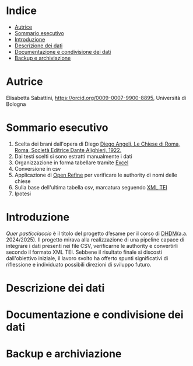 # Indice 
- [Autrice](#Autrice)
- [Sommario esecutivo](#Sommarioesecutivo)
- [Introduzione](#Introduzione)
- [Descrizione dei dati](#Descrizionedeidati)
- [Documentazione e condivisione dei dati](#Documentazioneecondivisionedeidati)
- [Backup e archiviazione](#Backupearchiviazione)

 # Autrice
Elisabetta Sabattini, <https://orcid.org/0009-0007-9900-8895>, Università di Bologna 

 # Sommario esecutivo
1. Scelta dei brani dall'opera di Diego [Diego Angeli, Le Chiese di Roma, Roma, Società Editrice Dante Alighieri, 1922.](https://archive.org/details/lechiesediromagu00ange_0/page/n7/mode/2up)
2. Dai testi scelti si sono estratti manualmente i dati 
3. Organizzazione in forma tabellare tramite [Excel](https://excel.cloud.microsoft/)
4. Conversione in csv
5. Applicazione di [Open Refine](https://openrefine.org/) per verificare le authority di nomi delle chiese 
6. Sulla base dell'ultima tabella csv, marcatura seguendo [XML TEI](https://vscode.dev/)
7. Ipotesi

 # Introduzione
_Quer pasticciaccio_ è il titolo del progetto d’esame per il corso di [DHDM](https://www.unibo.it/it/studiare/insegnamenti-competenze-trasversali-moocs/insegnamenti/insegnamento/2024/502386)(a.a. 2024/2025). Il progetto mirava alla realizzazione di una pipeline capace di integrare i dati presenti nei file CSV, verificarne le authority e convertirli secondo il formato XML TEI. Sebbene il risultato finale si discosti dall'obiettivo iniziale, il lavoro svolto ha offerto spunti significativi di riflessione e individuato possibili direzioni di sviluppo futuro.

 # Descrizione dei dati

 # Documentazione e condivisione dei dati

 # Backup e archiviazione
 
 
